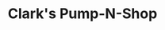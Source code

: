 ---
title: "Clark's Pump-N-Shop"
url: /lexington/clarks-pump-n-shop-north-broadway/
shop: convenience
---